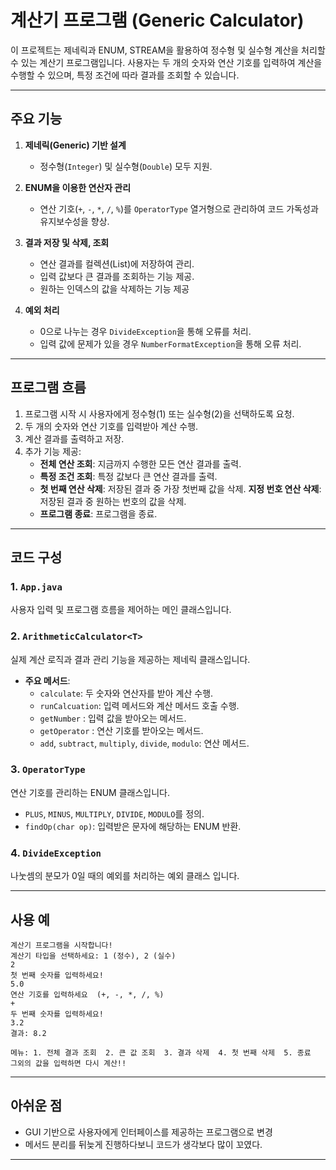 # 계산기 프로그램 (Generic Calculator)

이 프로젝트는 제네릭과 ENUM, STREAM을 활용하여 정수형 및 실수형 계산을 처리할 수 있는 계산기 프로그램입니다. 사용자는 두 개의 숫자와 연산 기호를 입력하여 계산을 수행할 수 있으며, 특정 조건에 따라 결과를 조회할 수 있습니다.

---

## 주요 기능

1. **제네릭(Generic) 기반 설계**
   - 정수형(`Integer`) 및 실수형(`Double`) 모두 지원.

2. **ENUM을 이용한 연산자 관리**
   - 연산 기호(`+`, `-`, `*`, `/`, `%`)를 `OperatorType` 열거형으로 관리하여 코드 가독성과 유지보수성을 향상.

3. **결과 저장 및 삭제, 조회**
   - 연산 결과를 컬렉션(List)에 저장하여 관리.
   - 입력 값보다 큰 결과를 조회하는 기능 제공.
   - 원하는 인덱스의 값을 삭제하는 기능 제공

4. **예외 처리**
   - 0으로 나누는 경우 `DivideException`을 통해 오류를 처리.
   - 입력 값에 문제가 있을 경우 `NumberFormatException`을 통해 오류 처리.

---

## 프로그램 흐름

1. 프로그램 시작 시 사용자에게 정수형(1) 또는 실수형(2)을 선택하도록 요청.
2. 두 개의 숫자와 연산 기호를 입력받아 계산 수행.
3. 계산 결과를 출력하고 저장.
4. 추가 기능 제공:
   - **전체 연산 조회**: 지금까지 수행한 모든 연산 결과를 출력.
   - **특정 조건 조회**: 특정 값보다 큰 연산 결과를 출력.
   - **첫 번째 연산 삭제**: 저장된 결과 중 가장 첫번째 값을 삭제.
     **지정 번호 연산 삭제**: 저장된 결과 중 원하는 번호의 값을 삭제.
   - **프로그램 종료**: 프로그램을 종료.

---

## 코드 구성

### 1. `App.java`
사용자 입력 및 프로그램 흐름을 제어하는 메인 클래스입니다.


### 2. `ArithmeticCalculator<T>`
실제 계산 로직과 결과 관리 기능을 제공하는 제네릭 클래스입니다.

- **주요 메서드**:
  - `calculate`: 두 숫자와 연산자를 받아 계산 수행.
  - `runCalcuation`: 입력 메서드와 계산 메서드 호출 수행.
  - `getNumber` : 입력 값을 받아오는 메서드. 
  - `getOperator` : 연산 기호를 받아오는 메서드.
  - `add`, `subtract`, `multiply`, `divide`, `modulo`: 연산 메서드.


### 3. `OperatorType`
연산 기호를 관리하는 ENUM 클래스입니다.

- `PLUS`, `MINUS`, `MULTIPLY`, `DIVIDE`, `MODULO`를 정의.
- `findOp(char op)`: 입력받은 문자에 해당하는 ENUM 반환.

### 4. `DivideException`
나눗셈의 분모가 0일 때의 예외를 처리하는 예외 클래스 입니다.

---


## 사용 예

```text
계산기 프로그램을 시작합니다!
계산기 타입을 선택하세요: 1 (정수), 2 (실수)
2
첫 번째 숫자를 입력하세요!
5.0
연산 기호를 입력하세요  (+, -, *, /, %)
+
두 번째 숫자를 입력하세요!
3.2
결과: 8.2

메뉴: 1. 전체 결과 조회  2. 큰 값 조회  3. 결과 삭제  4. 첫 번째 삭제  5. 종료
그외의 값을 입력하면 다시 계산!!
```

---

## 아쉬운 점
- GUI 기반으로 사용자에게 인터페이스를 제공하는 프로그램으로 변경
- 메서드 분리를 뒤늦게 진행하다보니 코드가 생각보다 많이 꼬였다.
---



